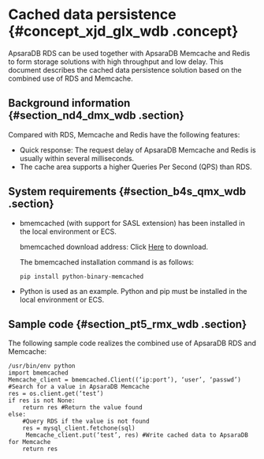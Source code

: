 # Cached data persistence {#concept_xjd_glx_wdb .concept}

ApsaraDB RDS can be used together with ApsaraDB Memcache and Redis to form storage solutions with high throughput and low delay. This document describes the cached data persistence solution based on the combined use of RDS and Memcache.

## Background information {#section_nd4_dmx_wdb .section}

Compared with RDS, Memcache and Redis have the following features:

-   Quick response: The request delay of ApsaraDB Memcache and Redis is usually within several milliseconds.
-   The cache area supports a higher Queries Per Second \(QPS\) than RDS.

## System requirements {#section_b4s_qmx_wdb .section}

-   bmemcached \(with support for SASL extension\) has been installed in the local environment or ECS.

    bmemcached download address: Click [Here](https://github.com/jaysonsantos/python-binary-memcached) to download.

    The bmemcached installation command is as follows:

    ```
    pip install python-binary-memcached
    ```

-   Python is used as an example. Python and pip must be installed in the local environment or ECS.

## Sample code {#section_pt5_rmx_wdb .section}

The following sample code realizes the combined use of ApsaraDB RDS and Memcache:

```
/usr/bin/env python
import bmemcached
Memcache_client = bmemcached.Client((‘ip:port’), ‘user’, ‘passwd’)
#Search for a value in ApsaraDB Memcache
res = os.client.get(‘test’)
if res is not None:
    return res #Return the value found
else:
    #Query RDS if the value is not found
    res = mysql_client.fetchone(sql)
     Memcache_client.put(‘test’, res) #Write cached data to ApsaraDB for Memcache
    return res
```

